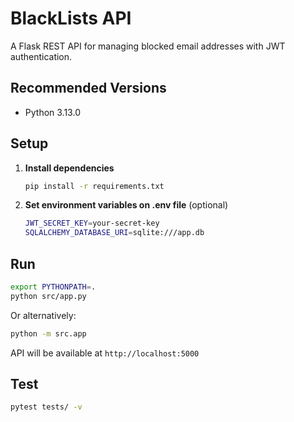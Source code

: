 # BlackLists API

A Flask REST API for managing blocked email addresses with JWT authentication.

## Recommended Versions

- Python 3.13.0

## Setup

1. **Install dependencies**

   ```bash
   pip install -r requirements.txt
   ```

2. **Set environment variables on .env file** (optional)
   ```bash
   JWT_SECRET_KEY=your-secret-key
   SQLALCHEMY_DATABASE_URI=sqlite:///app.db
   ```

## Run

```bash
export PYTHONPATH=.
python src/app.py
```

Or alternatively:

```bash
python -m src.app
```

API will be available at `http://localhost:5000`

## Test

```bash
pytest tests/ -v
```
 